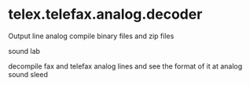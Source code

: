 # telex.telefax.analog.decoder
Output line analog
compile binary files and zip files

sound lab


decompile fax and telefax analog lines and see the format of it at analog sound sleed




